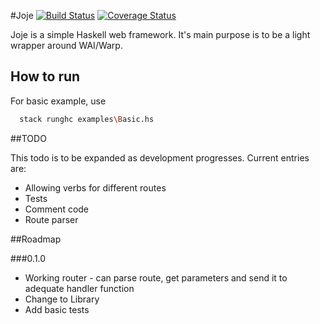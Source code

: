#Joje [![Build Status](https://travis-ci.org/Monk-NT/Joje.svg?branch=master)](https://travis-ci.org/Monk-NT/Joje) [![Coverage Status](https://coveralls.io/repos/github/Monk-NT/Joje/badge.svg?branch=master)](https://coveralls.io/github/Monk-NT/Joje?branch=master)

Joje is a simple Haskell web framework. It's main purpose is to be a light wrapper
around WAI/Warp.

## How to run

For basic example, use
```bash
  stack runghc examples\Basic.hs
```

##TODO

This todo is to be expanded as development progresses. Current entries are:

  * Allowing verbs for different routes
  * Tests
  * Comment code
  * Route parser


##Roadmap

###0.1.0

  * Working router - can parse route, get parameters and send
  it to adequate handler function
  * Change to Library
  * Add basic tests

